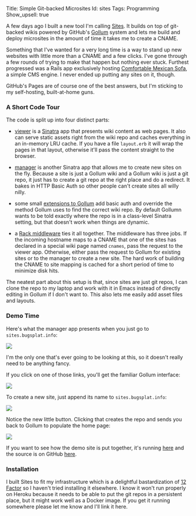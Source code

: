 Title: Simple Git-backed Microsites
Id:    sites
Tags:  Programming
Show_upsell: true

A few days ago I built a new tool I'm calling [Sites](https://github.com/peterkeen/sites). It builds on top of git-backed wikis powered by GitHub's [Gollum](https://github.com/gollum/gollum) system and lets me build and deploy microsites in the amount of time it takes me to create a CNAME.

Something that I've wanted for a very long time is a way to stand up new websites with little more than a CNAME and a few clicks. I've gone through a few rounds of trying to make that happen but nothing ever stuck. Furthest progressed was a Rails app exclusively hosting [Comfortable Mexican Sofa](https://github.com/comfy/comfortable-mexican-sofa), a simple CMS engine. I never ended up putting any sites on it, though.

GitHub's Pages are of course one of the best answers, but I'm sticking to my self-hosting, built-at-home guns.

### A Short Code Tour

The code is split up into four distinct parts:

* [viewer](https://github.com/peterkeen/sites/blob/master/viewer.rb) is a [Sinatra](http://www.sinatrarb.com/) app that presents wiki content as web pages. It also can serve static assets right from the wiki repo and caches everything in an in-memory LRU cache. If you have a file `layout.erb` it will wrap the pages in that layout, otherwise it'll pass the content straight to the browser.

* [manager](https://github.com/peterkeen/sites/blob/master/manager.rb) is another Sinatra app that allows me to create new sites on the fly. Because a site is just a Gollum wiki and a Gollum wiki is just a git repo, it just has to create a git repo at the right place and do a redirect. It bakes in HTTP Basic Auth so other people can't create sites all willy nilly.

* some small [extensions to Gollum](https://github.com/peterkeen/sites/blob/master/gollum_ext.rb) add basic auth and override the method Gollum uses to find the correct wiki repo. By default Gollumn wants to be told exactly where the repo is in a class-level Sinatra setting, but that doesn't work when things are dynamic.

* a [Rack middleware](https://github.com/peterkeen/sites/blob/master/middleware.rb) ties it all together. The middleware has three jobs. If the incoming hostname maps to a CNAME that one of the sites has declared in a special wiki page named `cnames`, pass the request to the viewer app. Otherwise, either pass the request to Gollum for existing sites or to the manager to create a new site. The hard work of building the CNAME to site mapping is cached for a short period of time to minimize disk hits.

The neatest part about this setup is that, since sites are just git repos, I can clone the repo to my laptop and work with it in Emacs instead of directly editing in Gollum if I don't want to. This also lets me easily add asset files and layouts.

### Demo Time

Here's what the manager app presents when you just go to `sites.bugsplat.info`:

<img src="https://d2s7foagexgnc2.cloudfront.net/files/9eb9e104328da51fff72/manager.png">

I'm the only one that's ever going to be looking at this, so it doesn't really need to be anything fancy.

If you click on one of those links, you'll get the familiar Gollum interface:

<img src="https://d2s7foagexgnc2.cloudfront.net/files/210052500230dac13a38/gollum.png">

To create a new site, just append its name to `sites.bugsplat.info`:

<img src="https://d2s7foagexgnc2.cloudfront.net/files/03f53229df6da8920ab3/create.png">

Notice the new little button. Clicking that creates the repo and sends you back to Gollum to populate the home page:

<img src="https://d2s7foagexgnc2.cloudfront.net/files/7cba47bcfdc430c509f4/editor.png">

If you want to see how the demo site is put together, it's running [here](http://demosite.petekeen.net) and the source is on GitHub [here](https://github.com/peterkeen/demosite).

### Installation

I built Sites to fit my infrastructure which is a delightful bastardization of [12 Factor](http://12factor.net/) so I haven't tried installing it elsewhere. I know it won't run properly on Heroku because it needs to be able to put the git repos in a persistent place, but it might work well as a Docker image. If you get it running somewhere please let me know and I'll link it here.
